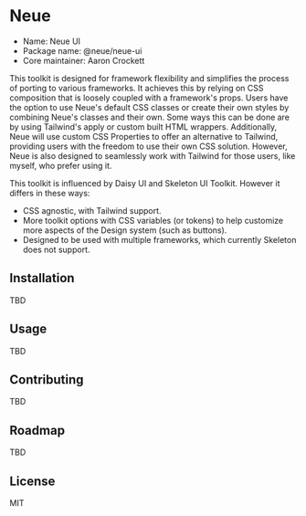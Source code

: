 # Neue

- Name: Neue UI
- Package name: @neue/neue-ui
- Core maintainer: Aaron Crockett

This toolkit is designed for framework flexibility and simplifies the process of porting to various frameworks. It achieves this by relying on CSS composition that is loosely coupled with a framework's props. Users have the option to use Neue's default CSS classes or create their own styles by combining Neue's classes and their own. Some ways this can be done are by using Tailwind's apply or custom built HTML wrappers. Additionally, Neue will use custom CSS Properties to offer an alternative to Tailwind, providing users with the freedom to use their own CSS solution. However, Neue is also designed to seamlessly work with Tailwind for those users, like myself, who prefer using it.

This toolkit is influenced by Daisy UI and Skeleton UI Toolkit. However it differs in these ways:

- CSS agnostic, with Tailwind support.
- More toolkit options with CSS variables (or tokens) to help customize more aspects of the Design system (such as buttons).
- Designed to be used with multiple frameworks, which currently Skeleton does not support.

## Installation

TBD

## Usage

TBD

## Contributing

TBD

## Roadmap

TBD

## License

MIT
